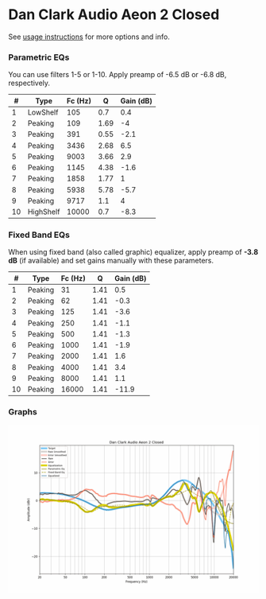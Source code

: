 # Dan Clark Audio Aeon 2 Closed
See [usage instructions](https://github.com/jaakkopasanen/AutoEq#usage) for more options and info.

### Parametric EQs
You can use filters 1-5 or 1-10. Apply preamp of -6.5 dB or -6.8 dB, respectively.

|   # | Type      |   Fc (Hz) |    Q |   Gain (dB) |
|-----|-----------|-----------|------|-------------|
|   1 | LowShelf  |       105 | 0.7  |         0.4 |
|   2 | Peaking   |       109 | 1.69 |        -4   |
|   3 | Peaking   |       391 | 0.55 |        -2.1 |
|   4 | Peaking   |      3436 | 2.68 |         6.5 |
|   5 | Peaking   |      9003 | 3.66 |         2.9 |
|   6 | Peaking   |      1145 | 4.38 |        -1.6 |
|   7 | Peaking   |      1858 | 1.77 |         1   |
|   8 | Peaking   |      5938 | 5.78 |        -5.7 |
|   9 | Peaking   |      9717 | 1.1  |         4   |
|  10 | HighShelf |     10000 | 0.7  |        -8.3 |

### Fixed Band EQs
When using fixed band (also called graphic) equalizer, apply preamp of **-3.8 dB** (if available) and set gains manually with these parameters.

|   # | Type    |   Fc (Hz) |    Q |   Gain (dB) |
|-----|---------|-----------|------|-------------|
|   1 | Peaking |        31 | 1.41 |         0.5 |
|   2 | Peaking |        62 | 1.41 |        -0.3 |
|   3 | Peaking |       125 | 1.41 |        -3.6 |
|   4 | Peaking |       250 | 1.41 |        -1.1 |
|   5 | Peaking |       500 | 1.41 |        -1.3 |
|   6 | Peaking |      1000 | 1.41 |        -1.9 |
|   7 | Peaking |      2000 | 1.41 |         1.6 |
|   8 | Peaking |      4000 | 1.41 |         3.4 |
|   9 | Peaking |      8000 | 1.41 |         1.1 |
|  10 | Peaking |     16000 | 1.41 |       -11.9 |

### Graphs
![](./Dan%20Clark%20Audio%20Aeon%202%20Closed.png)
